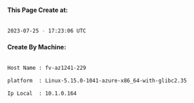 
   
#### This Page Create at:

```bash

2023-07-25 - 17:23:06 UTC

```

#### Create By Machine:

```bash

Host Name : fv-az1241-229

platform  : Linux-5.15.0-1041-azure-x86_64-with-glibc2.35

Ip Local  : 10.1.0.164

```

